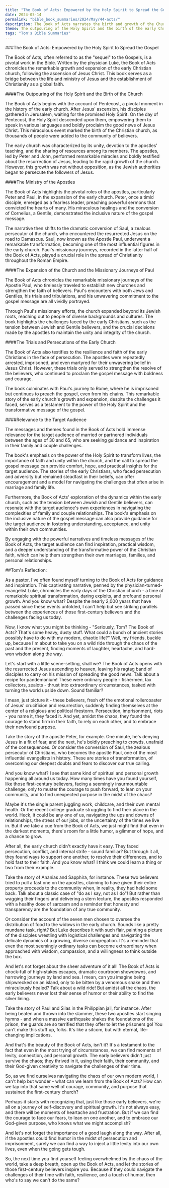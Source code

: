 ```yaml
---
title: "The Book of Acts: Empowered by the Holy Spirit to Spread the Gospel"
date: 2024-05-14
permalink: "bible_book_summaries/2024/May/44-acts/"
description: The Book of Acts narrates the birth and growth of the Church through the power of the Holy Spirit and the witness of the apostles. Also known as the Acts of the Apostles.
theme: The outpouring of the Holy Spirit and the birth of the early Christian church, The ministry and leadership of the apostles, particularly Peter and Paul, The expansion of the church through the missionary journeys of Paul, The trials and persecutions faced by the early Christians, The relevance of the Book of Acts for the target audience of married or partnered individuals between the ages of 30 and 65
tags: "Tom's Bible Summaries"
---
```


###The Book of Acts: Empowered by the Holy Spirit to Spread the Gospel

The Book of Acts, often referred to as the "sequel" to the Gospels, is a pivotal work in the Bible. Written by the physician Luke, the Book of Acts chronicles the remarkable growth and expansion of the early Christian church, following the ascension of Jesus Christ. This book serves as a bridge between the life and ministry of Jesus and the establishment of Christianity as a global faith.

####The Outpouring of the Holy Spirit and the Birth of the Church

The Book of Acts begins with the account of Pentecost, a pivotal moment in the history of the early church. After Jesus' ascension, his disciples gathered in Jerusalem, waiting for the promised Holy Spirit. On the day of Pentecost, the Holy Spirit descended upon them, empowering them to speak in various languages and boldly proclaim the good news of Jesus Christ. This miraculous event marked the birth of the Christian church, as thousands of people were added to the community of believers.

The early church was characterized by its unity, devotion to the apostles' teaching, and the sharing of resources among its members. The apostles, led by Peter and John, performed remarkable miracles and boldly testified about the resurrection of Jesus, leading to the rapid growth of the church. However, this growth was not without opposition, as the Jewish authorities began to persecute the followers of Jesus.

####The Ministry of the Apostles

The Book of Acts highlights the pivotal roles of the apostles, particularly Peter and Paul, in the expansion of the early church. Peter, once a timid disciple, emerged as a fearless leader, preaching powerful sermons that convicted the hearts of many. His miraculous healings and the conversion of Cornelius, a Gentile, demonstrated the inclusive nature of the gospel message.

The narrative then shifts to the dramatic conversion of Saul, a zealous persecutor of the church, who encountered the resurrected Jesus on the road to Damascus. Saul, now known as the Apostle Paul, underwent a remarkable transformation, becoming one of the most influential figures in the early church. Paul's missionary journeys, recorded in the latter half of the Book of Acts, played a crucial role in the spread of Christianity throughout the Roman Empire.

####The Expansion of the Church and the Missionary Journeys of Paul

The Book of Acts chronicles the remarkable missionary journeys of the Apostle Paul, who tirelessly traveled to establish new churches and strengthen the faith of believers. Paul's encounters with both Jews and Gentiles, his trials and tribulations, and his unwavering commitment to the gospel message are all vividly portrayed.

Through Paul's missionary efforts, the church expanded beyond its Jewish roots, reaching out to people of diverse backgrounds and cultures. The book highlights the challenges faced by the early Christians, such as the tension between Jewish and Gentile believers, and the crucial decisions made by the apostles to maintain the unity and integrity of the church.

####The Trials and Persecutions of the Early Church

The Book of Acts also testifies to the resilience and faith of the early Christians in the face of persecution. The apostles were repeatedly arrested, imprisoned, and even martyred for their unwavering belief in Jesus Christ. However, these trials only served to strengthen the resolve of the believers, who continued to proclaim the gospel message with boldness and courage.

The book culminates with Paul's journey to Rome, where he is imprisoned but continues to preach the gospel, even from his chains. This remarkable story of the early church's growth and expansion, despite the challenges it faced, serves as a testament to the power of the Holy Spirit and the transformative message of the gospel.

####Relevance to the Target Audience

The messages and themes found in the Book of Acts hold immense relevance for the target audience of married or partnered individuals between the ages of 30 and 65, who are seeking guidance and inspiration in their family and couple challenges.

The book's emphasis on the power of the Holy Spirit to transform lives, the importance of faith and unity within the church, and the call to spread the gospel message can provide comfort, hope, and practical insights for the target audience. The stories of the early Christians, who faced persecution and adversity but remained steadfast in their beliefs, can offer encouragement and a model for navigating the challenges that often arise in marriage and family life.

Furthermore, the Book of Acts' exploration of the dynamics within the early church, such as the tension between Jewish and Gentile believers, can resonate with the target audience's own experiences in navigating the complexities of family and couple relationships. The book's emphasis on the inclusive nature of the gospel message can also provide guidance for the target audience in fostering understanding, acceptance, and unity within their own communities.

By engaging with the powerful narratives and timeless messages of the Book of Acts, the target audience can find inspiration, practical wisdom, and a deeper understanding of the transformative power of the Christian faith, which can help them strengthen their own marriages, families, and personal relationships.

##Tom's Reflection: 


As a pastor, I've often found myself turning to the Book of Acts for guidance and inspiration. This captivating narrative, penned by the physician-turned-evangelist Luke, chronicles the early days of the Christian church - a time of remarkable spiritual transformation, daring exploits, and profound personal growth. And you know what? Despite the nearly 2,000 years that have passed since these events unfolded, I can't help but see striking parallels between the experiences of those first-century believers and the challenges facing us today.

Now, I know what you might be thinking - "Seriously, Tom? The Book of Acts? That's some heavy, dusty stuff. What could a bunch of ancient stories possibly have to do with my modern, chaotic life?" Well, my friends, buckle up, because I'm about to take you on a wild ride through the chaos of the past and the present, finding moments of laughter, heartache, and hard-won wisdom along the way.

Let's start with a little scene-setting, shall we? The Book of Acts opens with the resurrected Jesus ascending to heaven, leaving his ragtag band of disciples to carry on his mission of spreading the good news. Talk about a recipe for pandemonium! These were ordinary people - fishermen, tax collectors, zealots - thrust into extraordinary circumstances, tasked with turning the world upside down. Sound familiar?

I mean, just picture it - these believers, fresh off the emotional rollercoaster of Jesus' crucifixion and resurrection, suddenly finding themselves at the center of a religious and political firestorm. Persecution, imprisonment, riots - you name it, they faced it. And yet, amidst the chaos, they found the courage to stand firm in their faith, to rely on each other, and to embrace their newfound purpose.

Take the story of the apostle Peter, for example. One minute, he's denying Jesus in a fit of fear, and the next, he's boldly preaching to crowds, unafraid of the consequences. Or consider the conversion of Saul, the zealous persecutor of Christians, who becomes the apostle Paul, one of the most influential evangelists in history. These are stories of transformation, of overcoming our deepest doubts and fears to discover our true calling.

And you know what? I see that same kind of spiritual and personal growth happening all around us today. How many times have you found yourself, like those first-century believers, facing a seemingly insurmountable challenge, only to muster the courage to push forward, to lean on your community, and to find unexpected purpose in the midst of the chaos?

Maybe it's the single parent juggling work, childcare, and their own mental health. Or the recent college graduate struggling to find their place in the world. Heck, it could be any one of us, navigating the ups and downs of relationships, the stress of our jobs, or the uncertainty of the times we live in. But if we take a cue from the Book of Acts, we just might find that even in the darkest moments, there's room for a little humor, a glimmer of hope, and a chance to grow.

After all, the early church didn't exactly have it easy. They faced persecution, conflict, and internal strife - sound familiar? But through it all, they found ways to support one another, to resolve their differences, and to hold fast to their faith. And you know what? I think we could learn a thing or two from their example.

Take the story of Ananias and Sapphira, for instance. These two believers tried to pull a fast one on the apostles, claiming to have given their entire property proceeds to the community when, in reality, they had held some back. Talk about a classic case of "do as I say, not as I do"! But rather than wagging their fingers and delivering a stern lecture, the apostles responded with a healthy dose of sarcasm and a reminder that honesty and transparency are the foundation of any true community.

Or consider the account of the seven men chosen to oversee the distribution of food to the widows in the early church. Sounds like a pretty mundane task, right? But Luke describes it with such flair, painting a picture of the disciples wrestling with logistical challenges and navigating the delicate dynamics of a growing, diverse congregation. It's a reminder that even the most seemingly ordinary tasks can become extraordinary when approached with wisdom, compassion, and a willingness to think outside the box.

And let's not forget about the sheer adventure of it all! The Book of Acts is chock-full of high-stakes escapes, dramatic courtroom showdowns, and harrowing journeys by land and sea. I mean, can you imagine being shipwrecked on an island, only to be bitten by a venomous snake and then miraculously healed? Talk about a wild ride! But amidst all the chaos, the early believers never lost their sense of humor or their ability to find the silver lining.

Take the story of Paul and Silas in the Philippian jail, for instance. After being beaten and thrown into the slammer, these two apostles start singing hymns - and when a massive earthquake shakes the foundations of the prison, the guards are so terrified that they offer to let the prisoners go! You can't make this stuff up, folks. It's like a sitcom, but with eternal, life-changing implications.

And that's the beauty of the Book of Acts, isn't it? It's a testament to the fact that even in the most trying of circumstances, we can find moments of levity, connection, and personal growth. The early believers didn't just survive the chaos; they thrived in it, using their faith, their community, and their God-given creativity to navigate the challenges of their time.

So, as we find ourselves navigating the chaos of our own modern world, I can't help but wonder - what can we learn from the Book of Acts? How can we tap into that same well of courage, community, and purpose that sustained the first-century church?

Perhaps it starts with recognizing that, just like those early believers, we're all on a journey of self-discovery and spiritual growth. It's not always easy, and there will be moments of heartache and frustration. But if we can find the courage to face our fears, to lean on one another, and to embrace our God-given purpose, who knows what we might accomplish?

And let's not forget the importance of a good laugh along the way. After all, if the apostles could find humor in the midst of persecution and imprisonment, surely we can find a way to inject a little levity into our own lives, even when the going gets tough.

So, the next time you find yourself feeling overwhelmed by the chaos of the world, take a deep breath, open up the Book of Acts, and let the stories of those first-century believers inspire you. Because if they could navigate the challenges of their time with faith, resilience, and a touch of humor, then who's to say we can't do the same?


